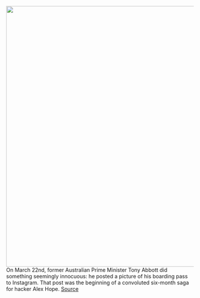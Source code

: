 <img src='https://cdn.vox-cdn.com/thumbor/q2UF3aErR8XRjmceXM8XeT6tu1o=/0x0:4317x2878/1200x800/filters:focal(1374x904:2064x1594)/cdn.vox-cdn.com/uploads/chorus_image/image/67638983/1248877330.jpg.0.jpg' width='700px' /><br/>
On March 22nd, former Australian Prime Minister Tony Abbott did something seemingly innocuous: he posted a picture of his boarding pass to Instagram. That post was the beginning of a convoluted six-month saga for hacker Alex Hope.
<a href='https://www.theverge.com/2020/10/15/21516842/tony-abbott-passport-boarding-pass-instagram-hacking-cybersecurity'> Source <a/>